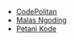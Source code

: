 - [CodePolitan](https://www.codepolitan.com/)
- [Malas Ngoding](https://www.malasngoding.com)
- [Petani Kode](https://www.petanikode.com/)
